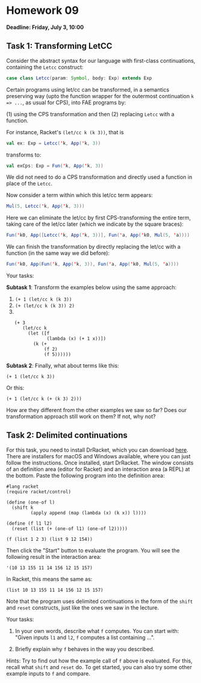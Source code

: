 # Homework 09

**Deadline: Friday, July 3, 10:00**

## Task 1: Transforming LetCC

Consider the abstract syntax for our language with first-class continuations,
containing the `Letcc` construct:
```scala
case class Letcc(param: Symbol, body: Exp) extends Exp
```

Certain programs using let/cc can be transformed, in a semantics preserving way
(upto the function wrapper for the outermost continuation `k => ...`, as usual for CPS),
into FAE programs by:

(1) using the CPS transformation and then (2) replacing `Letcc` with a function.

For instance, Racket's `(let/cc k (k 3))`, that is

```scala
val ex: Exp = Letcc('k, App('k, 3))
```
transforms to:
```scala
val exCps: Exp = Fun('k, App('k, 3))
```
We did not need to do a CPS transformation and directly used a function in place of the `Letcc`.

Now consider a term within which this let/cc term appears:
```scala
Mul(5, Letcc('k, App('k, 3)))
```
Here we can eliminate the let/cc by first CPS-transforming the entire term,
taking care of the let/cc later (which we indicate by the square braces):
```scala
Fun('k0, App([Letcc('k, App('k, 3))], Fun('a, App('k0, Mul(5, 'a))))
```
We can finish the transformation by directly replacing the let/cc with a function (in the same way we did before):
```scala
Fun('k0, App(Fun('k, App('k, 3)), Fun('a, App('k0, Mul(5, 'a))))
```

Your tasks:

**Subtask 1**: Transform the examples below using the same approach:
1. `(+ 1 (let/cc k (k 3))`
2. `(+ (let/cc k (k 3)) 2)`
3. 
```
   (+ 3
      (let/cc k
        (let ([f
               (lambda (x) (+ 1 x))])
          (k (+
              (f 2)
              (f 5))))))
```

**Subtask 2**: Finally, what about terms like this:
```
(+ 1 (let/cc k 3))
```
Or this:
```
(+ 1 (let/cc k (+ (k 3) 2)))
```
How are they different from the other examples we saw so far?
Does our transformation approach still work on them? If not, why not?

## Task 2: Delimited continuations

For this task, you need to install DrRacket, which you can download [here](https://download.racket-lang.org/).
There are installers for macOS and Windows available, where you can just follow the instructions.
Once installed, start DrRacket. The window consists of an definition area (editor for Racket) and
an interaction area (a REPL) at the bottom. Paste the following program into the definition area:

```racket
#lang racket
(require racket/control)

(define (one-of l)
  (shift k
         (apply append (map (lambda (x) (k x)) l))))
         
(define (f l1 l2)
  (reset (list (+ (one-of l1) (one-of l2)))))

(f (list 1 2 3) (list 9 12 154))
```

Then click the "Start" button to evaluate the program.
You will see the following result in the interaction area:

```racket
'(10 13 155 11 14 156 12 15 157)
```

In Racket, this means the same as:

```racket
(list 10 13 155 11 14 156 12 15 157)
```

Note that the program uses delimited continuations in the form of the `shift` and `reset` constructs,
just like the ones we saw in the lecture.

Your tasks:

1. In your own words, describe what `f` computes. You can start with:
"Given inputs `l1` and `l2`, `f` computes a list containing ...".

2. Briefly explain why `f` behaves in the way you described.

Hints: Try to find out how the example call of `f` above is evaluated.
For this, recall what `shift` and `reset` do.
To get started, you can also try some other example inputs to `f` and compare.
